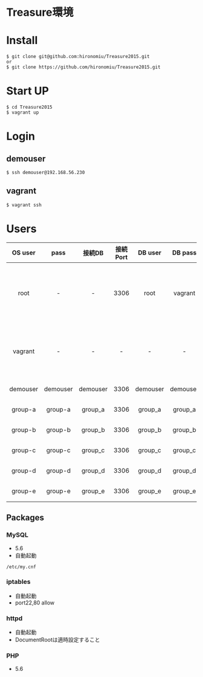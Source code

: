 Treasure環境
===================================

# Install
```
$ git clone git@github.com:hironomiu/Treasure2015.git
or
$ git clone https://github.com/hironomiu/Treasure2015.git 
```
# Start UP

```
$ cd Treasure2015  
$ vagrant up
```

# Login
## demouser
```
$ ssh demouser@192.168.56.230
```
## vagrant
```
$ vagrant ssh
```
# Users

| OS user | pass | 接続DB | 接続Port |  DB user |  DB pass | 用途 |
|:-----------:|:------------:|:------------:|:------------:|:------------:|:------------:|:------------:|
| root | - | - | 3306 |  root | vagrant | root vagrantユーザより sudo su -にて遷移|
| vagrant | - | - | - | - | - | 開発ユーザ vagrant sshにてログイン|
| demouser | demouser | demouser | 3306 | demouser | demouser | 開発ユーザ |
| group-a | group-a | group_a | 3306 | group_a | group_a | 開発ユーザ |
| group-b | group-b | group_b | 3306 | group_b | group_b | 開発ユーザ |
| group-c | group-c | group_c | 3306 | group_c | group_c | 開発ユーザ |
| group-d | group-d | group_d | 3306 | group_d | group_d | 開発ユーザ |
| group-e | group-e | group_e | 3306 | group_e | group_e | 開発ユーザ |

## Packages   
### MySQL
- 5.6
- 自動起動
```
/etc/my.cnf
```
 
### iptables
- 自動起動
- port22,80 allow

### httpd
- 自動起動
- DocumentRootは適時設定すること

### PHP
- 5.6
